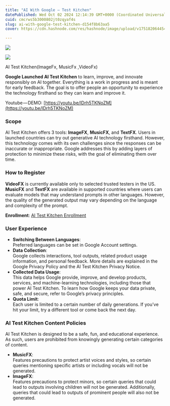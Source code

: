 ```yaml
---
title: "AI With Google — Test Kitchen"
datePublished: Wed Oct 02 2024 12:14:39 GMT+0000 (Coordinated Universal Time)
cuid: cmcrws5b3000802jt0zqyaf4s
slug: ai-with-google-test-kitchen-d154f8b63aa5
cover: https://cdn.hashnode.com/res/hashnode/image/upload/v1751820644546/8d768da8-3a7e-445d-a2e3-a59a8445876b.jpeg

---
```


![](https://cdn.hashnode.com/res/hashnode/image/upload/v1751820642085/6ad7cf7d-fc6b-403c-bfb4-2d390cd88f3f.jpeg)

![](https://cdn.hashnode.com/res/hashnode/image/upload/v1751820643371/5b44d5a1-0ebd-4257-adf0-766e20d8bb1b.jpeg)

AI Test Kitchen(ImageFx, MusicFx ,VideoFx)

**Google Launched AI Test Kitchen** to learn, improve, and innovate responsibly on AI together. Everything is a work in progress and is meant for early feedback. The goal is to offer people an opportunity to experience the technology firsthand so they can learn and improve it.

Youtube — DEMO: [https://youtu.be/lDrh5TKNoZM](https://youtu.be/lDrh5TKNoZM)

### Scope

AI Test Kitchen offers 3 tools: **ImageFX**, **MusicFX**, and **TextFX**. Users in launched countries can try out generative AI technology firsthand. However, this technology comes with its own challenges since the responses can be inaccurate or inappropriate. Google addresses this by adding layers of protection to minimize these risks, with the goal of eliminating them over time.

### How to Register

**VideoFX** is currently available only to selected trusted testers in the US. **MusicFX** and **TextFX** are available in supported countries where users can evaluate models that may understand prompts in other languages. However, the quality of the generated output may vary depending on the language and complexity of the prompt.

**Enrollment**: [AI Test Kitchen Enrollment](https://aitestkitchen.withgoogle.com/)

### User Experience

*   **Switching Between Languages**:  
    Preferred languages can be set in Google Account settings.
*   **Data Collection**:  
    Google collects interactions, tool outputs, related product usage information, and personal feedback. More details are explained in the Google Privacy Policy and the AI Test Kitchen Privacy Notice.
*   **Collected Data Usage**:  
    This data helps Google provide, improve, and develop products, services, and machine-learning technologies, including those that power AI Test Kitchen. To learn how Google keeps your data private, safe, and secure, refer to Google’s privacy principles.
*   **Quota Limit**:  
    Each user is limited to a certain number of daily generations. If you’ve hit your limit, try a different tool or come back the next day.

### AI Test Kitchen Content Policies

AI Test Kitchen is designed to be a safe, fun, and educational experience. As such, users are prohibited from knowingly generating certain categories of content.

*   **MusicFX**:  
    Features precautions to protect artist voices and styles, so certain queries mentioning specific artists or including vocals will not be generated.
*   **ImageFX**:  
    Features precautions to protect minors, so certain queries that could lead to outputs involving children will not be generated. Additionally, queries that could lead to outputs of prominent people will also not be generated.